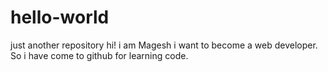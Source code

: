 # hello-world
just another repository
hi! i am Magesh
i want to become a web developer. So i have come to github for learning code.
